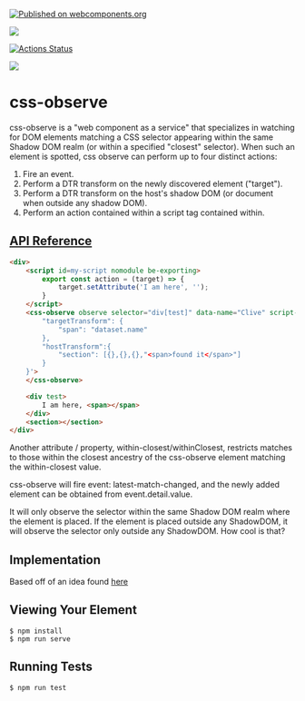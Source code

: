 [![Published on webcomponents.org](https://img.shields.io/badge/webcomponents.org-published-blue.svg)](https://www.webcomponents.org/element/css-observe)

<a href="https://nodei.co/npm/css-observe/"><img src="https://nodei.co/npm/css-observe.png"></a>

[![Actions Status](https://github.com/bahrus/css-observe/workflows/CI/badge.svg)](https://github.com/bahrus/css-observe/actions?query=workflow%3ACI)

<img src="https://badgen.net/bundlephobia/minzip/css-observe@0.0.48">

# css-observe

css-observe is a "web component as a service" that specializes in watching for DOM elements matching a CSS selector appearing within the same Shadow DOM realm (or within a specified "closest" selector).  When such an element is spotted, css observe can perform up to four distinct actions:

1.  Fire an event.
2.  Perform a DTR transform on the newly discovered element ("target"). 
3.  Perform a DTR transform on the host's shadow DOM (or document when outside any shadow DOM). 
4.  Perform an action contained within a script tag contained within.  


## [API Reference](https://bahrus.github.io/wc-info/cdn-base.html?npmPackage=css-observe)


```html
<div>
    <script id=my-script nomodule be-exporting>
        export const action = (target) => {
            target.setAttribute('I am here', '');
        }
    </script>
    <css-observe observe selector="div[test]" data-name="Clive" script-ref=my-script  options='{
        "targetTransform": {
            "span": "dataset.name"
        },
        "hostTransform":{
            "section": [{},{},{},"<span>found it</span>"]
        }
    }'>
    </css-observe>

    <div test>
        I am here, <span></span>
    </div>
    <section></section>
</div>
```

Another attribute / property, within-closest/withinClosest, restricts matches to those within the closest ancestry of the css-observe element matching the within-closest value.

css-observe will fire event: latest-match-changed, and the newly added element can be obtained from event.detail.value.

It will only observe the selector within the same Shadow DOM realm where the element is placed.  If the element is placed outside any ShadowDOM, it will observe the selector only outside any ShadowDOM.  How cool is that?

## Implementation 

Based off of an idea found [here](https://davidwalsh.name/detect-node-insertion)


## Viewing Your Element

```
$ npm install
$ npm run serve
```

## Running Tests

```
$ npm run test
```

